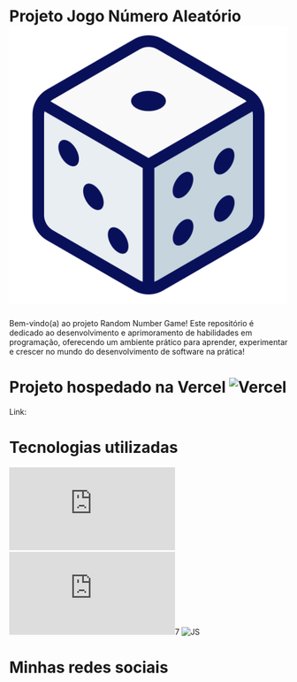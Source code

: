 # Projeto Jogo Número Aleatório ![Dice](./img/dice.png)

Bem-vindo(a) ao projeto Random Number Game! Este repositório é dedicado ao desenvolvimento e aprimoramento de habilidades em programação, oferecendo um ambiente prático para aprender, experimentar e crescer no mundo do desenvolvimento de software na prática!

# Projeto hospedado na Vercel ![Vercel](https://cdn.jsdelivr.net/gh/devicons/devicon@latest/icons/vercel/vercel-original.svg)

Link:

# Tecnologias utilizadas

![HTML](https://cdn.jsdelivr.net/gh/devicons/devicon@latest/devicon.min.css)
![CSS](https://cdn.jsdelivr.net/gh/devicons/devicon@latest/devicon.min.css)7
![JS](https://cdn.jsdelivr.net/gh/devicons/devicon@latest/icons/javascript/javascript-original.svg)

# Minhas redes sociais
